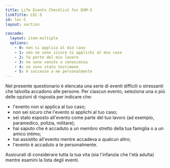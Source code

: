 ```yaml
---
title: Life Events Checklist for DSM-5
linkTitle: LEC-5
id: lec-5
layout: section

cascade:
  layout: item-multiple
  options:
    - 0: non si applica al mio caso
    - 1: non ne sono sicuro si applichi al mio caso
    - 2: fa parte del mio lavoro
    - 3: ne sono venuto a conoscenza
    - 4: ne sono stato testimone
    - 5: è successo a me personalmente
---
```

<p class="mb-3">Nel presente questionario è elencata una serie di eventi difficili o stressanti che talvolta accadono alle persone. Per ciascun evento, seleziona una o più delle opzioni di risposta per indicare che: <ul class="ml-5 my-5 list-outside list-disc [&>li]:mb-2"><li>l'evento non si applica al tuo caso;</li><li>non sei sicuro che l'evento si applichi al tuo caso;</li><li>sei stato esposto all'evento come parte del tuo lavoro (ad esempio, paramedico, polizia, militare);</li><li>hai saputo che è accaduto a un membro stretto della tua famiglia o a un amico intimo;</li><li>hai assistito all'evento mentre accadeva a qualcun altro;</li><li>l'evento è accaduto a te personalmente.</li></ul></p>
<p>Assicurati di considerare tutta la tua vita (sia l'infanzia che l'età adulta) mentre esamini la lista degli eventi.</p>